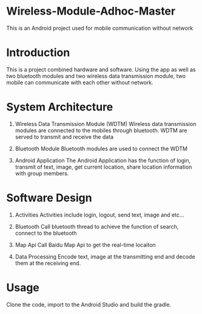 # Wireless-Module-Adhoc-Master
This is an Android project used for mobile communication without network 


# Introduction
This is a project combined hardware and software. Using the app as well as two bluetooth modules and
two wireless data transmission module, two mobile can communicate with each other without network. 


# System Architecture
1. Wireless Data Transmission Module (WDTM)
Wireless data transmission modules are connected to the mobiles through bluetooth. WDTM are served 
to transmit and receive the data

2. Bluetooth Module
Bluetooth modules are used to connect the WDTM

3. Android Application
The Android Application has the function of login, transmit of text, image, get current location, share
location information with group members.


# Software Design
1. Activities
Activities include login, logout, send text, image and etc...

2. Bluetooth
Call bluetooth thread to achieve the function of search, connect to the bluetooth

3. Map Api
Call Baidu Map Api to get the real-time locaiton

4. Data Processing
Encode text, image at the transmitting end and decode them at the receiving end.


# Usage
Clone the code, import to the Android Studio and build the gradle.



